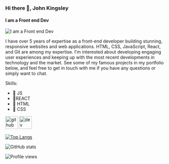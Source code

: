 ### Hi there 👋, John Kingsley
#### I am a Front end Dev
![I am a Front end Dev](https://arturssmirnovs.github.io/github-profile-readme-generator/images/banner.png)

I have over 5 years of expertise as a front-end developer building stunning, responsive websites and web applications. HTML, CSS, JavaScript, React, and Git are among my expertise. I'm interested about developing engaging user experiences and keeping up with the most recent developments in technology and the market. See some of my famous projects in my portfolio below, and feel free to get in touch with me if you have any questions or simply want to chat.

Skills: 

- 🔭 JS
- 🔭REACT
- 🔭 HTML 
- 🔭 CSS


[<img src='https://cdn.jsdelivr.net/npm/simple-icons@3.0.1/icons/github.svg' alt='github' height='40'>](https://github.com/thatkhay)  [<img src='https://cdn.jsdelivr.net/npm/simple-icons@3.0.1/icons/dev-dot-to.svg' alt='dev' height='40'>](https://dev.to/that_khayy)  

[![Top Langs](https://github-readme-stats.vercel.app/api/top-langs/?username=thatkhay)](https://github.com/anuraghazra/github-readme-stats)

![GitHub stats](https://github-readme-stats.vercel.app/api?username=thatkhay&show_icons=true&count_private=true)  

![Profile views](https://gpvc.arturio.dev/thatkhay)   




